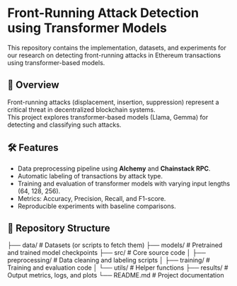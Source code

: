 # Front-Running Attack Detection using Transformer Models

This repository contains the implementation, datasets, and experiments for our research on detecting front-running attacks in Ethereum transactions using transformer-based models.

## 📌 Overview
Front-running attacks (displacement, insertion, suppression) represent a critical threat in decentralized blockchain systems.  
This project explores transformer-based models (Llama, Gemma) for detecting and classifying such attacks.

## 🛠 Features
- Data preprocessing pipeline using **Alchemy** and **Chainstack RPC**.  
- Automatic labeling of transactions by attack type.  
- Training and evaluation of transformer models with varying input lengths (64, 128, 256).  
- Metrics: Accuracy, Precision, Recall, and F1-score.  
- Reproducible experiments with baseline comparisons.  

## 📂 Repository Structure
├── data/ # Datasets (or scripts to fetch them)
├── models/ # Pretrained and trained model checkpoints
├── src/ # Core source code
│ ├── preprocessing/ # Data cleaning and labeling scripts
│ ├── training/ # Training and evaluation code
│ └── utils/ # Helper functions
├── results/ # Output metrics, logs, and plots
└── README.md # Project documentation
